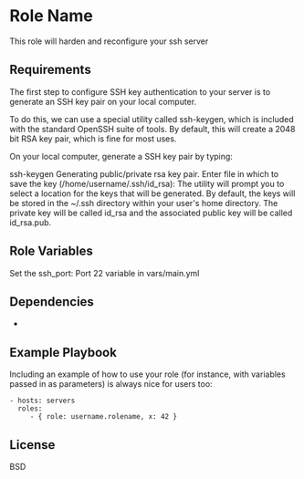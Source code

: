 Role Name
=========

This role will harden and reconfigure your ssh server

Requirements
------------

The first step to configure SSH key authentication to your server is to generate an SSH key pair on your local computer.

To do this, we can use a special utility called ssh-keygen, which is included with the standard OpenSSH suite of tools. By default, this will create a 2048 bit RSA key pair, which is fine for most uses.

On your local computer, generate a SSH key pair by typing:

ssh-keygen
Generating public/private rsa key pair.
Enter file in which to save the key (/home/username/.ssh/id_rsa):
The utility will prompt you to select a location for the keys that will be generated. By default, the keys will be stored in the ~/.ssh directory within your user's home directory. The private key will be called id_rsa and the associated public key will be called id_rsa.pub.



Role Variables
--------------

Set the ssh_port: Port 22 variable in vars/main.yml

Dependencies
------------

-

Example Playbook
----------------

Including an example of how to use your role (for instance, with variables passed in as parameters) is always nice for users too:

    - hosts: servers
      roles:
         - { role: username.rolename, x: 42 }

License
-------

BSD
